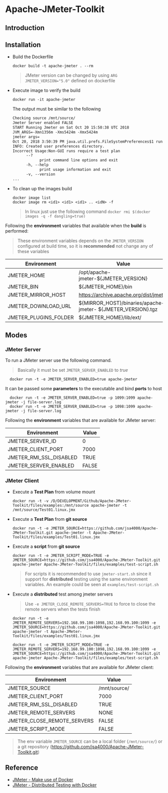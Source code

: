# Apache-JMeter-Toolkit

## Introduction

## Installation

- Build the Dockerfile

      docker build -t apache-jmeter . --rm

  > JMeter version can be changed by using ``ARG JMETER_VERSION="5.0"`` defined on dockerfile

- Execute image to verify the build

      docker run -it apache-jmeter

  The output must be similar to the following

   ```txt
   Checking source /mnt/source/
   Jmeter Server enabled FALSE
   START Running Jmeter on Sat Oct 20 15:50:38 UTC 2018
   JVM_ARGS=-Xmn1356m -Xms5424m -Xmx5424m
   jmeter args=
   Oct 20, 2018 3:50:39 PM java.util.prefs.FileSystemPreferences$1 run
   INFO: Created user preferences directory.
   Incorrect Usage:Non-GUI runs require a test plan
         --?
               print command line options and exit
         -h, --help
               print usage information and exit
         -v, --version
   ...
   ```

- To clean up the images build

      docker image list
      docker image rm <id1> <id1> <id1> .. <idN> -f

  > In linux just use the following command ``docker rmi $(docker images -q -f dangling=true)``

Following the **environment** variables that available when the **build** is performed:

> These environment variables depends on the ``JMETER_VERSION`` configured at build time, so it is **recommended** not change any of these variables

| Environment | Value |
| --- | --- |
| JMETER_HOME | /opt/apache-jmeter-${JMETER_VERSION} |
| JMETER_BIN | ${JMETER_HOME}/bin |
| JMETER_MIRROR_HOST | https://archive.apache.org/dist/jmeter |
| JMETER_DOWNLOAD_URL | ${MIRROR_HOST}/binaries/apache-jmeter- ${JMETER_VERSION}.tgz |
| JMETER_PLUGINS_FOLDER | ${JMETER_HOME}/lib/ext/ |

## Modes

### JMeter Server

To run a JMeter server use the following command. 

> Basically it must be set ``JMETER_SERVER_ENABLED`` to *true*

      docker run -t -e JMETER_SERVER_ENABLED=true apache-jmeter

It can be passed some **parameters** to the executable and bind **ports** to host

      docker run -t -e JMETER_SERVER_ENABLED=true -p 1099:1099 apache-jmeter -j file-server.log
      docker run -t -e JMETER_SERVER_ENABLED=true -p 1098:1099 apache-jmeter -j file-server.log

Following the **environment** variables that are available for JMeter server:

| Environment | Value |
| --- | --- |
| JMETER_SERVER_ID | 0 |
| JMETER_CLIENT_PORT | 7000 |
| JMETER_RMI_SSL_DISABLED | TRUE |
| JMETER_SERVER_ENABLED | FALSE |

### JMeter Client

- Execute a **Test Plan** from volume mount

      docker run -t -v /D/DEVELOPMENT/Github/Apache-JMeter-Toolkit/files/examples:/mnt/source apache-jmeter -t /mnt/source/Test01.linux.jmx

- Execute a **Test Plan** from **git source**

      docker run -t -e JMETER_SOURCE=https://github.com/jsa4000/Apache-JMeter-Toolkit.git apache-jmeter -t Apache-JMeter-Toolkit/files/examples/Test01.linux.jmx

- Execute a **script** from **git source**

      docker run -t -e JMETER_SCRIPT_MODE=TRUE -e JMETER_SOURCE=https://github.com/jsa4000/Apache-JMeter-Toolkit.git apache-jmeter Apache-JMeter-Toolkit/files/examples/test-script.sh

  > For scripts it is recommended to use ``jmeter-start.sh`` since it support for **distributed** testing using the same environment variables. An example could be seen at ``examples/test-script.sh``

- Execute a **distributed** test among jmeter servers

  > Use ``-e JMETER_CLOSE_REMOTE_SERVERS=TRUE`` to force to close the remote servers when the tests finish

      docker run -t -e JMETER_REMOTE_SERVERS=192.168.99.100:1098,192.168.99.100:1099 -e JMETER_SOURCE=https://github.com/jsa4000/Apache-JMeter-Toolkit.git apache-jmeter -t Apache-JMeter-Toolkit/files/examples/Test01.linux.jmx

      docker run -t -e JMETER_SCRIPT_MODE=TRUE -e JMETER_REMOTE_SERVERS=192.168.99.100:1098,192.168.99.100:1099 -e JMETER_SOURCE=https://github.com/jsa4000/Apache-JMeter-Toolkit.git apache-jmeter Apache-JMeter-Toolkit/files/examples/test-script.sh

Following the **environment** variables that are available for JMeter client:

| Environment | Value |
| --- | --- |
| JMETER_SOURCE | /mnt/source/ |
| JMETER_CLIENT_PORT | 7000 |
| JMETER_RMI_SSL_DISABLED | TRUE |
| JMETER_REMOTE_SERVERS | NONE |
| JMETER_CLOSE_REMOTE_SERVERS | FALSE |
| JMETER_SCRIPT_MODE | FALSE |

> The env variable ``JMETER_SOURCE`` can be a local folder (``/mnt/source/``) or a git repository (https://github.com/jsa4000/Apache-JMeter-Toolkit.git)

## Reference

- [JMeter - Make use of Docker](https://www.blazemeter.com/blog/make-use-of-docker-with-jmeter-learn-how)
- [JMeter - Distributed Testing with Docker](https://www.blazemeter.com/blog/jmeter-distributed-testing-with-docker)